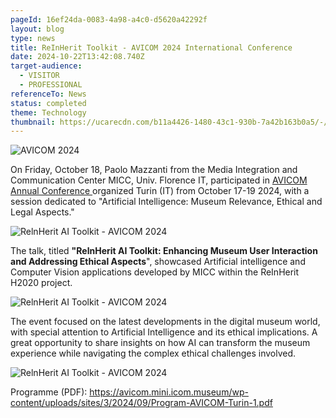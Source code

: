 ```yaml
---
pageId: 16ef24da-0083-4a98-a4c0-d5620a42292f
layout: blog
type: news
title: ReInHerit Toolkit - AVICOM 2024 International Conference
date: 2024-10-22T13:42:08.740Z
target-audience:
  - VISITOR
  - PROFESSIONAL
referenceTo: News
status: completed
theme: Technology
thumbnail: https://ucarecdn.com/b11a4426-1480-43c1-930b-7a42b163b0a5/-/crop/566x547/0,0/-/preview/
---
```

![AVICOM 2024](https://ucarecdn.com/d1e241dd-eeac-4f6f-9ce7-0f883cc488cb/ "AVICOM 2024")

On Friday, October 18, Paolo Mazzanti from the Media Integration and Communication Center MICC, [](https://www.facebook.com/UNIFIOFFICIAL?__cft__[0]=AZX-ZnF4mferbmlvxgf_ZWSn4IAc8t4SAmqsSiGKFOR_RT8mL5QWis6u6_UJny_KmRUdq6y7yT_4cq4_CC1N84VkKLCklMVAeuW8MoPFSVzWxSU7E4KOFiAmN2qeeD-OyXC6OtKE5vjoJ_kc8AvPsusd2kPAbH6GmXdoVZ9OdHewlFfdbFqc1SqjZSOJ1_FMGNY&__tn__=-]K-R) Univ. Florence IT,  participated in [AVICOM Annual Conference ](https://avicom.mini.icom.museum/updated-program-avicom-annual-conference-turin-oct-17-19-2024/)organized Turin (IT) from October 17-19 2024, with a session dedicated to "Artificial Intelligence: Museum Relevance, Ethical and Legal Aspects."

![RelnHerit AI Toolkit - AVICOM 2024](https://ucarecdn.com/0542a7f5-cf41-4700-a968-f3817151d684/ "RelnHerit AI Toolkit - AVICOM 2024")

 The [](<>)talk, titled **"RelnHerit AI Toolkit: Enhancing Museum User Interaction and Addressing Ethical Aspects**", showcased Artificial intelligence and Computer Vision applications developed by MICC within the ReInHerit H2020 project.

![RelnHerit AI Toolkit - AVICOM 2024](https://ucarecdn.com/93bf8d86-0110-4b32-b3a8-b08016d67069/ "RelnHerit AI Toolkit - AVICOM 2024")

The event focused on the latest developments in the digital museum world, with special attention to Artificial Intelligence and its ethical implications. A great opportunity to share insights on how AI can transform the museum experience while navigating the complex ethical challenges involved.

![RelnHerit AI Toolkit - AVICOM 2024](https://ucarecdn.com/946cf158-5236-4c2e-a68f-73eae28f7539/ "RelnHerit AI Toolkit - AVICOM 2024")

Programme (PDF): [https://avicom.mini.icom.museum/wp-content/uploads/sites/3/2024/09/Program-AVICOM-Turin-1.pdf ](https://avicom.mini.icom.museum/wp-content/uploads/sites/3/2024/09/Program-AVICOM-Turin-1.pdf)[](https://avicom.mini.icom.museum/wp-content/uploads/sites/3/2024/09/Program-AVICOM-Turin-1.pdf?fbclid=IwZXh0bgNhZW0CMTAAAR3WP1SqOVRYzfTETpdqU_yjrAch4hNGALMkatgy9ijmAF9GrqfL33Di44M_aem_kF7FZUdEWGh9h-5jcuFQYQ)